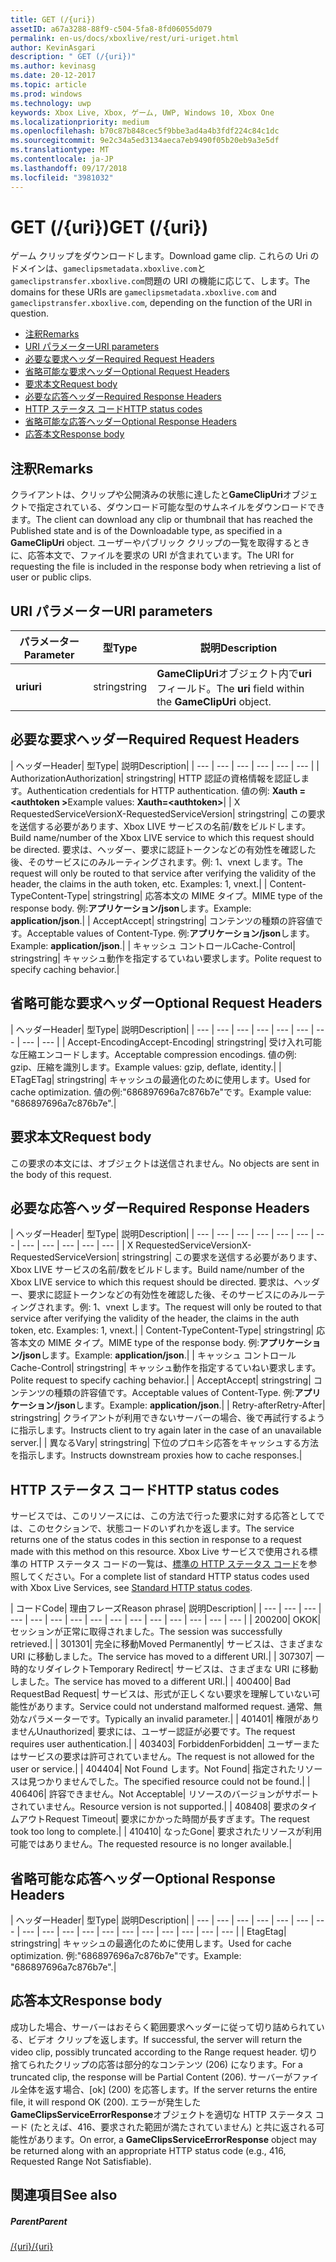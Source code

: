 ```yaml
---
title: GET (/{uri})
assetID: a67a3288-88f9-c504-5fa8-8fd06055d079
permalink: en-us/docs/xboxlive/rest/uri-uriget.html
author: KevinAsgari
description: " GET (/{uri})"
ms.author: kevinasg
ms.date: 20-12-2017
ms.topic: article
ms.prod: windows
ms.technology: uwp
keywords: Xbox Live, Xbox, ゲーム, UWP, Windows 10, Xbox One
ms.localizationpriority: medium
ms.openlocfilehash: b70c87b848cec5f9bbe3ad4a4b3fdf224c84c1dc
ms.sourcegitcommit: 9e2c34a5ed3134aeca7eb9490f05b20eb9a3e5df
ms.translationtype: MT
ms.contentlocale: ja-JP
ms.lasthandoff: 09/17/2018
ms.locfileid: "3981032"
---
```

# <a name="get-uri"></a><span data-ttu-id="c3070-104">GET (/{uri})</span><span class="sxs-lookup"><span data-stu-id="c3070-104">GET (/{uri})</span></span>
<span data-ttu-id="c3070-105">ゲーム クリップをダウンロードします。</span><span class="sxs-lookup"><span data-stu-id="c3070-105">Download game clip.</span></span> <span data-ttu-id="c3070-106">これらの Uri のドメインは、`gameclipsmetadata.xboxlive.com`と`gameclipstransfer.xboxlive.com`問題の URI の機能に応じて、します。</span><span class="sxs-lookup"><span data-stu-id="c3070-106">The domains for these URIs are `gameclipsmetadata.xboxlive.com` and `gameclipstransfer.xboxlive.com`, depending on the function of the URI in question.</span></span>
 
  * [<span data-ttu-id="c3070-107">注釈</span><span class="sxs-lookup"><span data-stu-id="c3070-107">Remarks</span></span>](#ID4EX)
  * [<span data-ttu-id="c3070-108">URI パラメーター</span><span class="sxs-lookup"><span data-stu-id="c3070-108">URI parameters</span></span>](#ID4EDB)
  * [<span data-ttu-id="c3070-109">必要な要求ヘッダー</span><span class="sxs-lookup"><span data-stu-id="c3070-109">Required Request Headers</span></span>](#ID4EEC)
  * [<span data-ttu-id="c3070-110">省略可能な要求ヘッダー</span><span class="sxs-lookup"><span data-stu-id="c3070-110">Optional Request Headers</span></span>](#ID4EQE)
  * [<span data-ttu-id="c3070-111">要求本文</span><span class="sxs-lookup"><span data-stu-id="c3070-111">Request body</span></span>](#ID4EZF)
  * [<span data-ttu-id="c3070-112">必要な応答ヘッダー</span><span class="sxs-lookup"><span data-stu-id="c3070-112">Required Response Headers</span></span>](#ID4EEG)
  * [<span data-ttu-id="c3070-113">HTTP ステータス コード</span><span class="sxs-lookup"><span data-stu-id="c3070-113">HTTP status codes</span></span>](#ID4EYAAC)
  * [<span data-ttu-id="c3070-114">省略可能な応答ヘッダー</span><span class="sxs-lookup"><span data-stu-id="c3070-114">Optional Response Headers</span></span>](#ID4EOFAC)
  * [<span data-ttu-id="c3070-115">応答本文</span><span class="sxs-lookup"><span data-stu-id="c3070-115">Response body</span></span>](#ID4EOGAC)
 
<a id="ID4EX"></a>

 
## <a name="remarks"></a><span data-ttu-id="c3070-116">注釈</span><span class="sxs-lookup"><span data-stu-id="c3070-116">Remarks</span></span>
 
<span data-ttu-id="c3070-117">クライアントは、クリップや公開済みの状態に達したと**GameClipUri**オブジェクトで指定されている、ダウンロード可能な型のサムネイルをダウンロードできます。</span><span class="sxs-lookup"><span data-stu-id="c3070-117">The client can download any clip or thumbnail that has reached the Published state and is of the Downloadable type, as specified in a **GameClipUri** object.</span></span> <span data-ttu-id="c3070-118">ユーザーやパブリック クリップの一覧を取得するときに、応答本文で、ファイルを要求の URI が含まれています。</span><span class="sxs-lookup"><span data-stu-id="c3070-118">The URI for requesting the file is included in the response body when retrieving a list of user or public clips.</span></span>
  
<a id="ID4EDB"></a>

 
## <a name="uri-parameters"></a><span data-ttu-id="c3070-119">URI パラメーター</span><span class="sxs-lookup"><span data-stu-id="c3070-119">URI parameters</span></span>
 
| <span data-ttu-id="c3070-120">パラメーター</span><span class="sxs-lookup"><span data-stu-id="c3070-120">Parameter</span></span>| <span data-ttu-id="c3070-121">型</span><span class="sxs-lookup"><span data-stu-id="c3070-121">Type</span></span>| <span data-ttu-id="c3070-122">説明</span><span class="sxs-lookup"><span data-stu-id="c3070-122">Description</span></span>| 
| --- | --- | --- | 
| <b><span data-ttu-id="c3070-123">uri</span><span class="sxs-lookup"><span data-stu-id="c3070-123">uri</span></span></b>| <span data-ttu-id="c3070-124">string</span><span class="sxs-lookup"><span data-stu-id="c3070-124">string</span></span>| <span data-ttu-id="c3070-125"><b>GameClipUri</b>オブジェクト内で<b>uri</b>フィールド。</span><span class="sxs-lookup"><span data-stu-id="c3070-125">The <b>uri</b> field within the <b>GameClipUri</b> object.</span></span>| 
  
<a id="ID4EEC"></a>

 
## <a name="required-request-headers"></a><span data-ttu-id="c3070-126">必要な要求ヘッダー</span><span class="sxs-lookup"><span data-stu-id="c3070-126">Required Request Headers</span></span>
 
| <span data-ttu-id="c3070-127">ヘッダー</span><span class="sxs-lookup"><span data-stu-id="c3070-127">Header</span></span>| <span data-ttu-id="c3070-128">型</span><span class="sxs-lookup"><span data-stu-id="c3070-128">Type</span></span>| <span data-ttu-id="c3070-129">説明</span><span class="sxs-lookup"><span data-stu-id="c3070-129">Description</span></span>| 
| --- | --- | --- | --- | --- | --- | 
| <span data-ttu-id="c3070-130">Authorization</span><span class="sxs-lookup"><span data-stu-id="c3070-130">Authorization</span></span>| <span data-ttu-id="c3070-131">string</span><span class="sxs-lookup"><span data-stu-id="c3070-131">string</span></span>| <span data-ttu-id="c3070-132">HTTP 認証の資格情報を認証します。</span><span class="sxs-lookup"><span data-stu-id="c3070-132">Authentication credentials for HTTP authentication.</span></span> <span data-ttu-id="c3070-133">値の例: <b>Xauth =&lt;authtoken ></b></span><span class="sxs-lookup"><span data-stu-id="c3070-133">Example values: <b>Xauth=&lt;authtoken></b></span></span>| 
| <span data-ttu-id="c3070-134">X RequestedServiceVersion</span><span class="sxs-lookup"><span data-stu-id="c3070-134">X-RequestedServiceVersion</span></span>| <span data-ttu-id="c3070-135">string</span><span class="sxs-lookup"><span data-stu-id="c3070-135">string</span></span>| <span data-ttu-id="c3070-136">この要求を送信する必要があります、Xbox LIVE サービスの名前/数をビルドします。</span><span class="sxs-lookup"><span data-stu-id="c3070-136">Build name/number of the Xbox LIVE service to which this request should be directed.</span></span> <span data-ttu-id="c3070-137">要求は、ヘッダー、要求に認証トークンなどの有効性を確認した後、そのサービスにのみルーティングされます。例: 1、vnext します。</span><span class="sxs-lookup"><span data-stu-id="c3070-137">The request will only be routed to that service after verifying the validity of the header, the claims in the auth token, etc. Examples: 1, vnext.</span></span>| 
| <span data-ttu-id="c3070-138">Content-Type</span><span class="sxs-lookup"><span data-stu-id="c3070-138">Content-Type</span></span>| <span data-ttu-id="c3070-139">string</span><span class="sxs-lookup"><span data-stu-id="c3070-139">string</span></span>| <span data-ttu-id="c3070-140">応答本文の MIME タイプ。</span><span class="sxs-lookup"><span data-stu-id="c3070-140">MIME type of the response body.</span></span> <span data-ttu-id="c3070-141">例:<b>アプリケーション/json</b>します。</span><span class="sxs-lookup"><span data-stu-id="c3070-141">Example: <b>application/json</b>.</span></span>| 
| <span data-ttu-id="c3070-142">Accept</span><span class="sxs-lookup"><span data-stu-id="c3070-142">Accept</span></span>| <span data-ttu-id="c3070-143">string</span><span class="sxs-lookup"><span data-stu-id="c3070-143">string</span></span>| <span data-ttu-id="c3070-144">コンテンツの種類の許容値です。</span><span class="sxs-lookup"><span data-stu-id="c3070-144">Acceptable values of Content-Type.</span></span> <span data-ttu-id="c3070-145">例:<b>アプリケーション/json</b>します。</span><span class="sxs-lookup"><span data-stu-id="c3070-145">Example: <b>application/json</b>.</span></span>| 
| <span data-ttu-id="c3070-146">キャッシュ コントロール</span><span class="sxs-lookup"><span data-stu-id="c3070-146">Cache-Control</span></span>| <span data-ttu-id="c3070-147">string</span><span class="sxs-lookup"><span data-stu-id="c3070-147">string</span></span>| <span data-ttu-id="c3070-148">キャッシュ動作を指定するていねい要求します。</span><span class="sxs-lookup"><span data-stu-id="c3070-148">Polite request to specify caching behavior.</span></span>| 
  
<a id="ID4EQE"></a>

 
## <a name="optional-request-headers"></a><span data-ttu-id="c3070-149">省略可能な要求ヘッダー</span><span class="sxs-lookup"><span data-stu-id="c3070-149">Optional Request Headers</span></span>
 
| <span data-ttu-id="c3070-150">ヘッダー</span><span class="sxs-lookup"><span data-stu-id="c3070-150">Header</span></span>| <span data-ttu-id="c3070-151">型</span><span class="sxs-lookup"><span data-stu-id="c3070-151">Type</span></span>| <span data-ttu-id="c3070-152">説明</span><span class="sxs-lookup"><span data-stu-id="c3070-152">Description</span></span>| 
| --- | --- | --- | --- | --- | --- | --- | --- | --- | 
| <span data-ttu-id="c3070-153">Accept-Encoding</span><span class="sxs-lookup"><span data-stu-id="c3070-153">Accept-Encoding</span></span>| <span data-ttu-id="c3070-154">string</span><span class="sxs-lookup"><span data-stu-id="c3070-154">string</span></span>| <span data-ttu-id="c3070-155">受け入れ可能な圧縮エンコードします。</span><span class="sxs-lookup"><span data-stu-id="c3070-155">Acceptable compression encodings.</span></span> <span data-ttu-id="c3070-156">値の例: gzip、圧縮を識別します。</span><span class="sxs-lookup"><span data-stu-id="c3070-156">Example values: gzip, deflate, identity.</span></span>| 
| <span data-ttu-id="c3070-157">ETag</span><span class="sxs-lookup"><span data-stu-id="c3070-157">ETag</span></span>| <span data-ttu-id="c3070-158">string</span><span class="sxs-lookup"><span data-stu-id="c3070-158">string</span></span>| <span data-ttu-id="c3070-159">キャッシュの最適化のために使用します。</span><span class="sxs-lookup"><span data-stu-id="c3070-159">Used for cache optimization.</span></span> <span data-ttu-id="c3070-160">値の例:"686897696a7c876b7e"です。</span><span class="sxs-lookup"><span data-stu-id="c3070-160">Example value: "686897696a7c876b7e".</span></span>| 
  
<a id="ID4EZF"></a>

 
## <a name="request-body"></a><span data-ttu-id="c3070-161">要求本文</span><span class="sxs-lookup"><span data-stu-id="c3070-161">Request body</span></span>
 
<span data-ttu-id="c3070-162">この要求の本文には、オブジェクトは送信されません。</span><span class="sxs-lookup"><span data-stu-id="c3070-162">No objects are sent in the body of this request.</span></span>
  
<a id="ID4EEG"></a>

 
## <a name="required-response-headers"></a><span data-ttu-id="c3070-163">必要な応答ヘッダー</span><span class="sxs-lookup"><span data-stu-id="c3070-163">Required Response Headers</span></span>
 
| <span data-ttu-id="c3070-164">ヘッダー</span><span class="sxs-lookup"><span data-stu-id="c3070-164">Header</span></span>| <span data-ttu-id="c3070-165">型</span><span class="sxs-lookup"><span data-stu-id="c3070-165">Type</span></span>| <span data-ttu-id="c3070-166">説明</span><span class="sxs-lookup"><span data-stu-id="c3070-166">Description</span></span>| 
| --- | --- | --- | --- | --- | --- | --- | --- | --- | --- | --- | --- | 
| <span data-ttu-id="c3070-167">X RequestedServiceVersion</span><span class="sxs-lookup"><span data-stu-id="c3070-167">X-RequestedServiceVersion</span></span>| <span data-ttu-id="c3070-168">string</span><span class="sxs-lookup"><span data-stu-id="c3070-168">string</span></span>| <span data-ttu-id="c3070-169">この要求を送信する必要があります、Xbox LIVE サービスの名前/数をビルドします。</span><span class="sxs-lookup"><span data-stu-id="c3070-169">Build name/number of the Xbox LIVE service to which this request should be directed.</span></span> <span data-ttu-id="c3070-170">要求は、ヘッダー、要求に認証トークンなどの有効性を確認した後、そのサービスにのみルーティングされます。例: 1、vnext します。</span><span class="sxs-lookup"><span data-stu-id="c3070-170">The request will only be routed to that service after verifying the validity of the header, the claims in the auth token, etc. Examples: 1, vnext.</span></span>| 
| <span data-ttu-id="c3070-171">Content-Type</span><span class="sxs-lookup"><span data-stu-id="c3070-171">Content-Type</span></span>| <span data-ttu-id="c3070-172">string</span><span class="sxs-lookup"><span data-stu-id="c3070-172">string</span></span>| <span data-ttu-id="c3070-173">応答本文の MIME タイプ。</span><span class="sxs-lookup"><span data-stu-id="c3070-173">MIME type of the response body.</span></span> <span data-ttu-id="c3070-174">例:<b>アプリケーション/json</b>します。</span><span class="sxs-lookup"><span data-stu-id="c3070-174">Example: <b>application/json</b>.</span></span>| 
| <span data-ttu-id="c3070-175">キャッシュ コントロール</span><span class="sxs-lookup"><span data-stu-id="c3070-175">Cache-Control</span></span>| <span data-ttu-id="c3070-176">string</span><span class="sxs-lookup"><span data-stu-id="c3070-176">string</span></span>| <span data-ttu-id="c3070-177">キャッシュ動作を指定するていねい要求します。</span><span class="sxs-lookup"><span data-stu-id="c3070-177">Polite request to specify caching behavior.</span></span>| 
| <span data-ttu-id="c3070-178">Accept</span><span class="sxs-lookup"><span data-stu-id="c3070-178">Accept</span></span>| <span data-ttu-id="c3070-179">string</span><span class="sxs-lookup"><span data-stu-id="c3070-179">string</span></span>| <span data-ttu-id="c3070-180">コンテンツの種類の許容値です。</span><span class="sxs-lookup"><span data-stu-id="c3070-180">Acceptable values of Content-Type.</span></span> <span data-ttu-id="c3070-181">例:<b>アプリケーション/json</b>します。</span><span class="sxs-lookup"><span data-stu-id="c3070-181">Example: <b>application/json</b>.</span></span>| 
| <span data-ttu-id="c3070-182">Retry-after</span><span class="sxs-lookup"><span data-stu-id="c3070-182">Retry-After</span></span>| <span data-ttu-id="c3070-183">string</span><span class="sxs-lookup"><span data-stu-id="c3070-183">string</span></span>| <span data-ttu-id="c3070-184">クライアントが利用できないサーバーの場合、後で再試行するように指示します。</span><span class="sxs-lookup"><span data-stu-id="c3070-184">Instructs client to try again later in the case of an unavailable server.</span></span>| 
| <span data-ttu-id="c3070-185">異なる</span><span class="sxs-lookup"><span data-stu-id="c3070-185">Vary</span></span>| <span data-ttu-id="c3070-186">string</span><span class="sxs-lookup"><span data-stu-id="c3070-186">string</span></span>| <span data-ttu-id="c3070-187">下位のプロキシ応答をキャッシュする方法を指示します。</span><span class="sxs-lookup"><span data-stu-id="c3070-187">Instructs downstream proxies how to cache responses.</span></span>| 
  
<a id="ID4EYAAC"></a>

 
## <a name="http-status-codes"></a><span data-ttu-id="c3070-188">HTTP ステータス コード</span><span class="sxs-lookup"><span data-stu-id="c3070-188">HTTP status codes</span></span>
 
<span data-ttu-id="c3070-189">サービスでは、このリソースには、この方法で行った要求に対する応答としてでは、このセクションで、状態コードのいずれかを返します。</span><span class="sxs-lookup"><span data-stu-id="c3070-189">The service returns one of the status codes in this section in response to a request made with this method on this resource.</span></span> <span data-ttu-id="c3070-190">Xbox Live サービスで使用される標準の HTTP ステータス コードの一覧は、[標準の HTTP ステータス コード](../../additional/httpstatuscodes.md)を参照してください。</span><span class="sxs-lookup"><span data-stu-id="c3070-190">For a complete list of standard HTTP status codes used with Xbox Live Services, see [Standard HTTP status codes](../../additional/httpstatuscodes.md).</span></span>
 
| <span data-ttu-id="c3070-191">コード</span><span class="sxs-lookup"><span data-stu-id="c3070-191">Code</span></span>| <span data-ttu-id="c3070-192">理由フレーズ</span><span class="sxs-lookup"><span data-stu-id="c3070-192">Reason phrase</span></span>| <span data-ttu-id="c3070-193">説明</span><span class="sxs-lookup"><span data-stu-id="c3070-193">Description</span></span>| 
| --- | --- | --- | --- | --- | --- | --- | --- | --- | --- | --- | --- | --- | --- | --- | 
| <span data-ttu-id="c3070-194">200</span><span class="sxs-lookup"><span data-stu-id="c3070-194">200</span></span>| <span data-ttu-id="c3070-195">OK</span><span class="sxs-lookup"><span data-stu-id="c3070-195">OK</span></span>| <span data-ttu-id="c3070-196">セッションが正常に取得されました。</span><span class="sxs-lookup"><span data-stu-id="c3070-196">The session was successfully retrieved.</span></span>| 
| <span data-ttu-id="c3070-197">301</span><span class="sxs-lookup"><span data-stu-id="c3070-197">301</span></span>| <span data-ttu-id="c3070-198">完全に移動</span><span class="sxs-lookup"><span data-stu-id="c3070-198">Moved Permanently</span></span>| <span data-ttu-id="c3070-199">サービスは、さまざまな URI に移動しました。</span><span class="sxs-lookup"><span data-stu-id="c3070-199">The service has moved to a different URI.</span></span>| 
| <span data-ttu-id="c3070-200">307</span><span class="sxs-lookup"><span data-stu-id="c3070-200">307</span></span>| <span data-ttu-id="c3070-201">一時的なリダイレクト</span><span class="sxs-lookup"><span data-stu-id="c3070-201">Temporary Redirect</span></span>| <span data-ttu-id="c3070-202">サービスは、さまざまな URI に移動しました。</span><span class="sxs-lookup"><span data-stu-id="c3070-202">The service has moved to a different URI.</span></span>| 
| <span data-ttu-id="c3070-203">400</span><span class="sxs-lookup"><span data-stu-id="c3070-203">400</span></span>| <span data-ttu-id="c3070-204">Bad Request</span><span class="sxs-lookup"><span data-stu-id="c3070-204">Bad Request</span></span>| <span data-ttu-id="c3070-205">サービスは、形式が正しくない要求を理解していない可能性があります。</span><span class="sxs-lookup"><span data-stu-id="c3070-205">Service could not understand malformed request.</span></span> <span data-ttu-id="c3070-206">通常、無効なパラメーターです。</span><span class="sxs-lookup"><span data-stu-id="c3070-206">Typically an invalid parameter.</span></span>| 
| <span data-ttu-id="c3070-207">401</span><span class="sxs-lookup"><span data-stu-id="c3070-207">401</span></span>| <span data-ttu-id="c3070-208">権限がありません</span><span class="sxs-lookup"><span data-stu-id="c3070-208">Unauthorized</span></span>| <span data-ttu-id="c3070-209">要求には、ユーザー認証が必要です。</span><span class="sxs-lookup"><span data-stu-id="c3070-209">The request requires user authentication.</span></span>| 
| <span data-ttu-id="c3070-210">403</span><span class="sxs-lookup"><span data-stu-id="c3070-210">403</span></span>| <span data-ttu-id="c3070-211">Forbidden</span><span class="sxs-lookup"><span data-stu-id="c3070-211">Forbidden</span></span>| <span data-ttu-id="c3070-212">ユーザーまたはサービスの要求は許可されていません。</span><span class="sxs-lookup"><span data-stu-id="c3070-212">The request is not allowed for the user or service.</span></span>| 
| <span data-ttu-id="c3070-213">404</span><span class="sxs-lookup"><span data-stu-id="c3070-213">404</span></span>| <span data-ttu-id="c3070-214">Not Found します。</span><span class="sxs-lookup"><span data-stu-id="c3070-214">Not Found</span></span>| <span data-ttu-id="c3070-215">指定されたリソースは見つかりませんでした。</span><span class="sxs-lookup"><span data-stu-id="c3070-215">The specified resource could not be found.</span></span>| 
| <span data-ttu-id="c3070-216">406</span><span class="sxs-lookup"><span data-stu-id="c3070-216">406</span></span>| <span data-ttu-id="c3070-217">許容できません。</span><span class="sxs-lookup"><span data-stu-id="c3070-217">Not Acceptable</span></span>| <span data-ttu-id="c3070-218">リソースのバージョンがサポートされていません。</span><span class="sxs-lookup"><span data-stu-id="c3070-218">Resource version is not supported.</span></span>| 
| <span data-ttu-id="c3070-219">408</span><span class="sxs-lookup"><span data-stu-id="c3070-219">408</span></span>| <span data-ttu-id="c3070-220">要求のタイムアウト</span><span class="sxs-lookup"><span data-stu-id="c3070-220">Request Timeout</span></span>| <span data-ttu-id="c3070-221">要求にかかった時間が長すぎます。</span><span class="sxs-lookup"><span data-stu-id="c3070-221">The request took too long to complete.</span></span>| 
| <span data-ttu-id="c3070-222">410</span><span class="sxs-lookup"><span data-stu-id="c3070-222">410</span></span>| <span data-ttu-id="c3070-223">なった</span><span class="sxs-lookup"><span data-stu-id="c3070-223">Gone</span></span>| <span data-ttu-id="c3070-224">要求されたリソースが利用可能ではありません。</span><span class="sxs-lookup"><span data-stu-id="c3070-224">The requested resource is no longer available.</span></span>| 
  
<a id="ID4EOFAC"></a>

 
## <a name="optional-response-headers"></a><span data-ttu-id="c3070-225">省略可能な応答ヘッダー</span><span class="sxs-lookup"><span data-stu-id="c3070-225">Optional Response Headers</span></span>
 
| <span data-ttu-id="c3070-226">ヘッダー</span><span class="sxs-lookup"><span data-stu-id="c3070-226">Header</span></span>| <span data-ttu-id="c3070-227">型</span><span class="sxs-lookup"><span data-stu-id="c3070-227">Type</span></span>| <span data-ttu-id="c3070-228">説明</span><span class="sxs-lookup"><span data-stu-id="c3070-228">Description</span></span>| 
| --- | --- | --- | --- | --- | --- | --- | --- | --- | --- | --- | --- | --- | --- | --- | --- | --- | --- | 
| <span data-ttu-id="c3070-229">Etag</span><span class="sxs-lookup"><span data-stu-id="c3070-229">Etag</span></span>| <span data-ttu-id="c3070-230">string</span><span class="sxs-lookup"><span data-stu-id="c3070-230">string</span></span>| <span data-ttu-id="c3070-231">キャッシュの最適化のために使用します。</span><span class="sxs-lookup"><span data-stu-id="c3070-231">Used for cache optimization.</span></span> <span data-ttu-id="c3070-232">例:"686897696a7c876b7e"です。</span><span class="sxs-lookup"><span data-stu-id="c3070-232">Example: "686897696a7c876b7e".</span></span>| 
  
<a id="ID4EOGAC"></a>

 
## <a name="response-body"></a><span data-ttu-id="c3070-233">応答本文</span><span class="sxs-lookup"><span data-stu-id="c3070-233">Response body</span></span>
 
<a id="ID4EUGAC"></a>

  
 
<span data-ttu-id="c3070-234">成功した場合、サーバーはおそらく範囲要求ヘッダーに従って切り詰められている、ビデオ クリップを返します。</span><span class="sxs-lookup"><span data-stu-id="c3070-234">If successful, the server will return the video clip, possibly truncated according to the Range request header.</span></span> <span data-ttu-id="c3070-235">切り捨てられたクリップの応答は部分的なコンテンツ (206) になります。</span><span class="sxs-lookup"><span data-stu-id="c3070-235">For a truncated clip, the response will be Partial Content (206).</span></span> <span data-ttu-id="c3070-236">サーバーがファイル全体を返す場合、[ok] (200) を応答します。</span><span class="sxs-lookup"><span data-stu-id="c3070-236">If the server returns the entire file, it will respond OK (200).</span></span> <span data-ttu-id="c3070-237">エラーが発生した**GameClipsServiceErrorResponse**オブジェクトを適切な HTTP ステータス コード (たとえば、416、要求された範囲が満たされていません) と共に返される可能性があります。</span><span class="sxs-lookup"><span data-stu-id="c3070-237">On error, a **GameClipsServiceErrorResponse** object may be returned along with an appropriate HTTP status code (e.g., 416, Requested Range Not Satisfiable).</span></span>
   
<a id="ID4E4GAC"></a>

 
## <a name="see-also"></a><span data-ttu-id="c3070-238">関連項目</span><span class="sxs-lookup"><span data-stu-id="c3070-238">See also</span></span>
 
<a id="ID4E6GAC"></a>

 
##### <a name="parent"></a><span data-ttu-id="c3070-239">Parent</span><span class="sxs-lookup"><span data-stu-id="c3070-239">Parent</span></span> 

[<span data-ttu-id="c3070-240">/{uri}</span><span class="sxs-lookup"><span data-stu-id="c3070-240">/{uri}</span></span>](uri-uri.md)

   